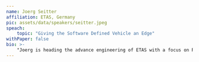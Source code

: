 ```yaml
---
name: Joerg Seitter
affiliation: ETAS, Germany
pic: assets/data/speakers/seitter.jpeg
speach:
    topic: "Giving the Software Defined Vehicle an Edge"
withPaper: false
bio: >-
    "Joerg is heading the advance engineering of ETAS with a focus on Reliable Distributed Systems. In former roles within the Bosch group, he was working in Automotive Software and System Architecture and lead the development of high-performance ECUs for powertrain systems. Before Bosch he was working at IBM and has a deep history in large scale database systems technology and holds a lecture on this topic at University of applied science Esslingen. He holds a B.Eng. from University of applied Science Esslingen and a M.Sc. Degree from Brunel University London."
---
```

